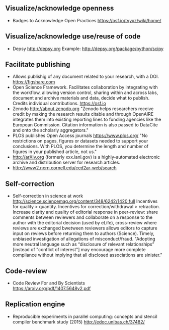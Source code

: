 ## Visualize/acknowledge openness
- Badges to Acknowledge Open Practices https://osf.io/tvyxz/wiki/home/

## Visualize/acknowledge use/reuse of code
- Depsy http://depsy.org Example: http://depsy.org/package/python/scipy

## Facilitate publishing
- Allows publishig of any document related to your research, with a DOI. https://figshare.com
- Open Science Framework. Facilitates collaboration by integrating with the workflow, allowing version control, sharing within and across labs, document and archive materials and data, decide what to publish. Credits individual contributions. https://osf.io
- Zenodo http://about.zenodo.org "Zenodo helps researchers receive credit by making the research results citable and through OpenAIRE integrates them into existing reporting lines to funding agencies like the European Commission. Citation information is also passed to DataCite and onto the scholarly aggregators."
- PLOS publishes Open Access journals https://www.plos.org/ "No restrictions on pages, figures or datasets needed to support your conclusions. With PLOS, you determine the length and number of figures in your published article, not us."
- http://arXiv.org (formerly xxx.lanl.gov) is a highly-automated electronic archive and distribution server for research articles.
- http://www2.ncrn.cornell.edu/ced2ar-web/search

## Self-correction
- Self-correction in science at work http://science.sciencemag.org/content/348/6242/1420.full Incentives for quality > quantity. Incentives for correction/withdrawal > retraction. Increase clarity and quality of editorial response in peer-review: share comments between reviewers and collaborate on a response to the author with the editorial decision (used by eLife), cross-review where reviews are exchanged bwetween reviewers allows editors to capture input on reviews before returning them to authors (Science). Timely, unbiased investigation of allegations of misconduct/fraud. "Adopting more neutral language such as “disclosure of relevant relationships” [instead of "conflict of interest"] may encourage more complete compliance without implying that all disclosed associations are sinister."

## Code-review
- Code Review For and By Scientists https://arxiv.org/pdf/1407.5648v2.pdf

## Replication engine
- Reproducible experiments in parallel computing: concepts and stencil compiler benchmark study (2015) http://edoc.unibas.ch/37482/
